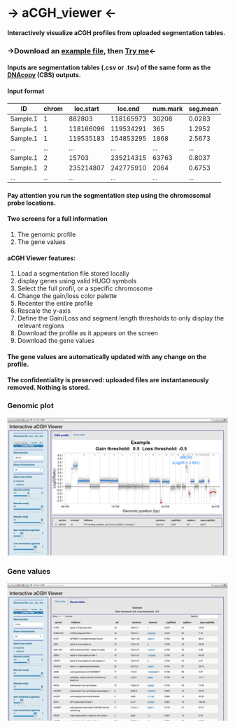 # -> aCGH_viewer <-

#### Interactively visualize aCGH profiles from uploaded segmentation tables.

### ->Download an [example file](https://github.com/fredcommo/aCGH_viewer/tree/master/example), then [Try me](https://fredcommo.shinyapps.io/aCGH_viewer)<-

#### Inputs are segmentation tables (.csv or .tsv) of the same form as the [DNAcopy](http://www.bioconductor.org/packages/release/bioc/vignettes/DNAcopy/inst/doc/DNAcopy.pdf) (CBS) outputs.

#### Input format

| ID | chrom | loc.start | loc.end | num.mark | seg.mean |
|----|-------|-----------|---------|----------|----------|
| Sample.1 | 1 | 882803 | 118165973 | 30208 | 0.0283 |
| Sample.1 | 1 | 118166096 | 119534291 | 365 | 1.2952 |
| Sample.1 | 1 | 119535183 | 154853295 | 1868 | 2.5673 |
| ... | ... | ... | ... | ... | ... |
| Sample.1 | 2 | 15703 | 235214315 | 63763 | 0.8037 |
| Sample.1 | 2 | 235214807 | 242775910 | 2064 | 0.6753 |
| ... | ... | ... | ... | ... | ... |

#### Pay attention you run the segmentation step using the chromosomal probe locations.

#### Two screens for a full information
1. The genomic profile
2. The gene values

#### aCGH Viewer features:
1. Load a segmentation file stored locally
2. display genes using valid HUGO symbols
3. Select the full profil, or a specific chromosome
4. Change the gain/loss color palette
5. Recenter the entire profile
6. Rescale the y-axis
7. Define the Gain/Loss and segment length thresholds to only display the relevant regions
8. Download the profile as it appears on the screen
9. Download the gene values

#### The gene values are automatically updated with any change on the profile.

#### The confidentiality is preserved: uploaded files are instantaneously removed. Nothing is stored.

### Genomic plot
![alt tag](https://github.com/fredcommo/aCGH_viewer/blob/master/screenshots/screen1.png)

### Gene values
![alt tag](https://github.com/fredcommo/aCGH_viewer/blob/master/screenshots/screen2.png)

